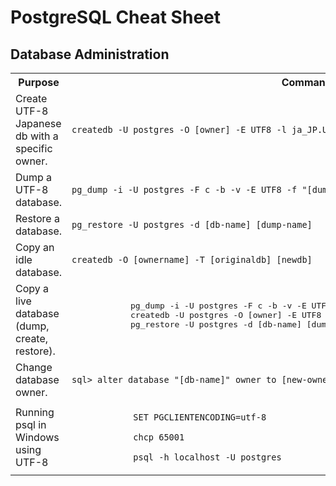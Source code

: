 # PostgreSQL Cheat Sheet

## Database Administration

<table>
    <tr><th>Purpose</th><th>Command</th></tr>
    <tr>
        <td>Create UTF-8 Japanese db with a specific owner.</td>
        <td><code>createdb -U postgres -O [owner] -E UTF8 -l ja_JP.UTF-8 -T template0 [db-name]</code></td>
    </tr>
    <tr>
        <td>Dump a UTF-8 database.</td>
        <td><code>pg_dump -i -U postgres -F c -b -v -E UTF8 -f "[dump-name]" [db-name]</code></td>
    </tr>
    <tr>
        <td>Restore a database.</td>
        <td><code>pg_restore -U postgres -d [db-name] [dump-name]</code></td>
    </tr>
    <tr>
        <td>Copy an idle database.</td>
        <td><code>createdb -O [ownername] -T [originaldb] [newdb]</code></td>
    </tr>
    <tr>
        <td>Copy a live database (dump, create, restore).</td>
        <td>
            <pre>
            pg_dump -i -U postgres -F c -b -v -E UTF8 -f "[dump-name]” [src-db-name]
            createdb -U postgres -O [owner] -E UTF8 -l ja_JP.UTF-8 -T template0 [target-db-name]
            pg_restore -U postgres -d [db-name] [dump-name]
            </pre>
        </td>
    </tr>
    <tr>
        <td>Change database owner.</td>
        <td><code>sql> alter database "[db-name]" owner to [new-owner]</code></td>
    </tr>
    <tr>
        <td>Running psql in Windows using UTF-8</td>
        <td><code>
            SET PGCLIENTENCODING=utf-8<br/>
            chcp 65001<br/>
            psql -h localhost -U postgres
        </code></td>
    </tr>    
</table>    

